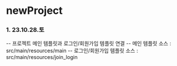 # newProject
### 1. 23.10.28.토 
-- 프로젝트 메인 템플릿과 로그인/회원가입 템플릿 연결
-- 메인 템플릿 소스           : src/main/resources/main
-- 로그인/회원가입 템플릿 소스 : src/main/resources/join_login
